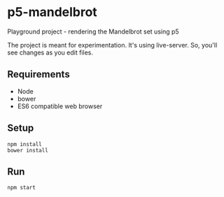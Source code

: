 # p5-mandelbrot
Playground project - rendering the Mandelbrot set using p5

The project is meant for experimentation. It's using live-server. So, you'll see changes as you edit files.

## Requirements

* Node
* bower
* ES6 compatible web browser

## Setup

    npm install
    bower install

## Run

    npm start
